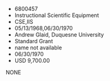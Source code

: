 * 6800457
* Instructional Scientific Equipment
* CSE,IIS
* 05/13/1968,06/30/1970
* Andrew Glaid, Duquesne University
* Standard Grant
*   name not available
* 06/30/1970
* USD 9,700.00

NONE
